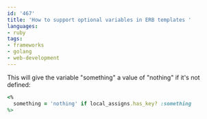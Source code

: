 ```yaml
---
id: '467'
title: 'How to support optional variables in ERB templates '
languages:
- ruby
tags:
- frameworks
- golang
- web-development
---
```

This will give the variable "something" a value of "nothing" if it's not defined:


```ruby
<%
  something = 'nothing' if local_assigns.has_key? :something
%>
```
    

